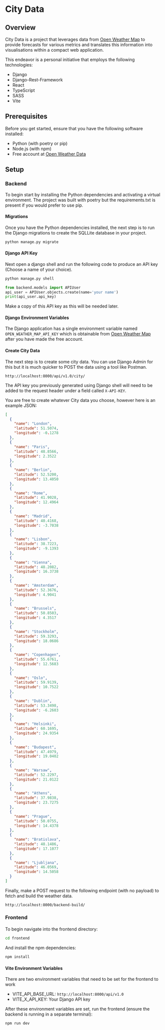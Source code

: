 # City Data

## Overview
City Data is a project that leverages data from [Open Weather Map](https://openweathermap.org/) to provide forecasts for various metrics
and translates this information into visualisations within a compact web application.

This endeavor is a personal initiative that employs the following technologies:

- Django
- Django-Rest-Framework
- React
- TypeScript
- SASS
- Vite

## Prerequisites
Before you get started, ensure that you have the following software installed:

- Python (with poetry or pip)
- Node.js (with npm)
- Free account at [Open Weather Data](https://home.openweathermap.org/users/sign_up)

## Setup

### Backend
To begin start by installing the Python dependencies and activating a virtual environment.
The project was built with poetry but the requirements.txt is present if you would prefer to use pip.

#### Migrations
Once you have the Python dependencies installed, the next step is to run the Django migrations to create
the SQLLite database in your project.

```bash
python manage.py migrate 
```

#### Django API Key
Next open a django shell and run the following code to produce an API key
(Choose a name of your choice).

```bash
python manage.py shell
```
```python
from backend.models import APIUser
api_user = APIUser.objects.create(name='your name')
print(api_user.api_key)
```
Make a copy of this API key as this will be needed later.

#### Django Environment Variables
The Django application has a single environment variable named `OPEN_WEATHER_MAP_API_KEY`
which is obtainable from [Open Weather Map](https://home.openweathermap.org/api_keys) after you have made the free account.

#### Create City Data
The next step is to create some city data. You can use Django Admin for this but it is much quicker 
to POST the data using a tool like Postman. 

```
http://localhost:8000/api/v1.0/city/
```

The API key you previously generated using Django shell will need to be added to the request header
under a field called `X-API-KEY`.

You are free to create whatever City data you choose, however here is an example JSON:

```json
[
  {
    "name": "London",
    "latitude": 51.5074,
    "longitude": -0.1278
  },
  {
    "name": "Paris",
    "latitude": 48.8566,
    "longitude": 2.3522
  },
  {
    "name": "Berlin",
    "latitude": 52.5200,
    "longitude": 13.4050
  },
  {
    "name": "Rome",
    "latitude": 41.9028,
    "longitude": 12.4964
  },
  {
    "name": "Madrid",
    "latitude": 40.4168,
    "longitude": -3.7038
  },
  {
    "name": "Lisbon",
    "latitude": 38.7223,
    "longitude": -9.1393
  },
  {
    "name": "Vienna",
    "latitude": 48.2082,
    "longitude": 16.3738
  },
  {
    "name": "Amsterdam",
    "latitude": 52.3676,
    "longitude": 4.9041
  },
  {
    "name": "Brussels",
    "latitude": 50.8503,
    "longitude": 4.3517
  },
  {
    "name": "Stockholm",
    "latitude": 59.3293,
    "longitude": 18.0686
  },
  {
    "name": "Copenhagen",
    "latitude": 55.6761,
    "longitude": 12.5683
  },
  {
    "name": "Oslo",
    "latitude": 59.9139,
    "longitude": 10.7522
  },
  {
    "name": "Dublin",
    "latitude": 53.3498,
    "longitude": -6.2603
  },
  {
    "name": "Helsinki",
    "latitude": 60.1695,
    "longitude": 24.9354
  },
  {
    "name": "Budapest",
    "latitude": 47.4979,
    "longitude": 19.0402
  },
  {
    "name": "Warsaw",
    "latitude": 52.2297,
    "longitude": 21.0122
  },
  {
    "name": "Athens",
    "latitude": 37.9838,
    "longitude": 23.7275
  },
  {
    "name": "Prague",
    "latitude": 50.0755,
    "longitude": 14.4378
  },
  {
    "name": "Bratislava",
    "latitude": 48.1486,
    "longitude": 17.1077
  },
  {
    "name": "Ljubljana",
    "latitude": 46.0569,
    "longitude": 14.5058
  }
]
```

Finally, make a POST request to the following endpoint (with no payload) 
to fetch and build the weather data.

```
http://localhost:8000/backend-build/
```

### Frontend

#### 
To begin navigate into the frontend directory:
```bash
cd frontend
```
And install the npm dependencies:
```bash
npm install
```

#### Vite Environment Variables
There are two environment variables that need to be set for the frontend to work
- VITE_API_BASE_URL: `http://localhost:8000/api/v1.0`
- VITE_X_API_KEY: Your Django API key

After these environment variables are set, run the frontend (ensure the backend is running in a separate terminal):
```bash
npm run dev
```
